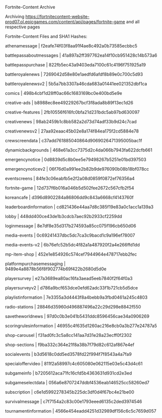 Fortnite-Content Archive

Archiving https://fortnitecontent-website-prod07.ol.epicgames.com/content/api/pages/fortnite-game and all respective pages

Fortnite-Content Files and SHA1 Hashes:

athenamessage | f2eafe74f03f8aa91f4ae8c492a0b73585ecbbc5

battlepassaboutmessages | 41a897a2ff397762ea14f10cb951428c14b573a6

battlepasspurchase | 822fb5ec43a9403eda7100c61c4196f751925a19

battleroyalenews | 7269042d58e80e1aedfd6afdf8b89e0c700c5d93

battleroyalenewsv2 | 5b5a7bb3307a46cda683a01441ee021352dbf1ca

comics | 498b4cbf1d28ff0ac66c1683169bc0e400bd5e9e

creative-ads | b8988ec8ee49229267bcf3f8ada8b89f13ec1d26

creative-features | 2fb10556f616fc0bfa21d231bdc5ab97bd630097

creativenews | 98ab2459b1c8bb582a2d73d74adf33b9d24c7cad

creativenewsv2 | 27aa92eaac45b02e8a174f84ea175f2cd5884e78

crewscreendata | c37add761885040864d9069026471395005bac1f

dynamicbackgrounds | 468e61a3cc7375d2c4da066b7943fa622dcfb661

emergencynotice | 0d8839d5c8b0ee5e79498267b5251e01bd397503

emergencynoticev2 | 06f76d0a991ee2b82b9de976090b08b18bf078cc

eventscreens | 84fe3c06eabfb5e2f2a08d0859f0872ef76356a4

fortnite-game | 12d737f6b016a046b5d502fee2672c567cfb2f54

koreancafe | d396d8902284a86806dd9c843a6668cf4143760f

leaderboardinformation | cd821436e44aa7d8c385f19e83a0c1acc1a139a3

lobby | 448dd400ce43de1b3cdcb7aec92b2933cf2259dd

loginmessage | 8e7df8e35d317b274593a85cc075f196cb650d06

media-events | 0c69241437dbc5dc7ca3c9bacd1c9a196ef78007

media-events-v2 | 6b76efc52b5dc4f82a1a487920f2a4e266ffd1dd

mp-item-shop | 452e1e854926c574cef7944964e478717ebb2fec

platformpurchasemessaging | 9489e4a8878b56f8f902774b69f422b2680d5d0e

playersurvey | e27a3689ea80ac16fa3aead5eeb7840f2f64f0a3

playersurveyv2 | d786a9bcf653dce0efd62adc33f1b721cb5d5dce

playlistinformation | 7e3355a3d4443f8a4bebb9a3fbd0461a245c4803

radio-stations | 28846d35960d496887496a22c29d298e8842f550

savetheworldnews | 97d0c0b3e041b5431ddc8596456cae34a0906269

scoringrulesinformation | 46955c4f635d1260ac216e8cb0a3b277e24787a5

shop-carousel | f31ad0fc3c5a8cc141aa7d31e28a23ecff0f2302

shop-sections | f9ba332c364e21f8a38b7f79d82c612af867e4ef

socialevents | b3d5618c0dd5ed3578fd22f994f7f8543a4a7fa9

specialoffervideo | 811f2a58997c4c605080e062115e03e5c43d4c61

subgameinfo | b7205612aca71fc16cfd5b4363631d931cd2e3ed

subgameselectdata | 056a6e8707247ddbf4536eab146525cc58260ed7

subscription | c6e1d5992278345b225dc3df0d4f67bc4e21be00

survivalmessage | c7f7154a2c83c00e1793eeed6135c2ded3974546

tournamentinformation | 4566e454eadd4251d32989df156c6c5c7659d057

